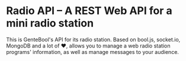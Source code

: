 # Radio API – A REST Web API for a mini radio station

This is GenteBool's API for its radio station. Based on bool.js, socket.io, MongoDB and a lot of :heart:, allows you to manage a web radio station programs' information, as well as manage messages to your audience.

